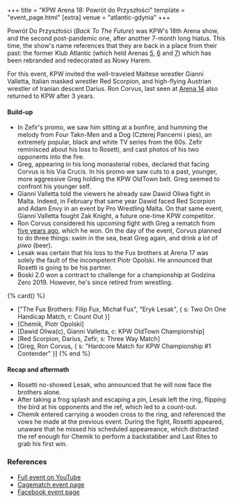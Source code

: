 +++
title = "KPW Arena 18: Powrót do Przyszłości"
template = "event_page.html"
[extra]
venue = "atlantic-gdynia"
+++

Powrót Do Przyszłości (_Back To The Future_) was KPW's 18th Arena show, and the second post-pandemic one, after another 7-month long hiatus. This time, the show's name
references that they are back in a place from their past: the former Klub Atlantic (which held Arenas [5](@/e/kpw/2017-01-14-kpw-arena-v.md), [6](@/e/kpw/2017-04-08-kpw-arena-6-selekcja.md) and [7](@/e/kpw/2017-06-10-kpw-arena-7-wysoka-stawka.md)) which has been rebranded and redecorated as Nowy Harem.

For this event, KPW invited the well-traveled Maltese wrestler Gianni Valletta, Italian masked wrestler Red Scorpion, and high-flying Austrian wrestler of Iranian descent Darius.
Ron Corvus, last seen at [Arena 14](@/e/kpw/2019-06-15-kpw-arena-14-nastepny-poziom.md) also returned to KPW after 3 years.

#### Build-up

* In Zefir's promo, we saw him sitting at a bonfire, and humming the melody from Four Takn-Men and a Dog (Czterej Pancerni i pies), an extremely popular, black and white TV series from the 60s. Zefir reminisced about his loss to Rosetti, and cast photos of his two opponents into the fire.
* Greg, appearing in his long monasterial robes, declared that facing Corvus is his Via Crucis. In his promo we saw cuts to a past, younger, more aggressive Greg holding the KPW OldTown belt. Greg seemed to confront his younger self.
* Gianni Valletta told the viewers he already saw Dawid Oliwa fight in Malta. Indeed, in February that same year Dawid faced Red Scorpion and Adam Envy in an event by Pro Wrestling Malta. On that same event, Gianni Valletta fought Zak Knight, a future one-time KPW competitor.
* Ron Corvus considered his upcoming fight with Greg a rematch from [five years ago](@/e/kpw/2017-02-04-kpw-szlamfest.md), which he won. On the day of the event, Corvus planned to do three things: swim in the sea, beat Greg again, and drink a lot of _piwo_ (beer).
* Lesak was certain that his loss to the Fux brothers at Arena 17 was solely the fault of the incompetent Piotr Opolski. He announced that Rosetti is going to be his partner. 
* Boski 2.0 won a contract to challenge for a championship at Godzina Zero 2019. However, he's since retired from wrestling.

{% card() %}
- ["The Fux Brothers: Filip Fux, Michał Fux", "Eryk Lesak", { s: Two On One Handicap Match, r: Count Out }]
- [Chemik, Piotr Opolski]
- [Dawid Oliwa(c), Gianni Valletta, c: KPW OldTown Championship]
- [Red Scorpion, Darius, Zefir, s: Three Way Match]
- [Greg, Ron Corvus, { s: "Hardcore Match for KPW Championship #1 Contender" }]
{% end %}

#### Recap and aftermath

* Rosetti no-showed Lesak, who announced that he will now face the brothers alone.
* After taking a frog splash and escaping a pin, Lesak left the ring, flipping the bird at his opponents and the ref, which led to a count-out.
* Chemik entered carrying a wooden cross to the ring, and referenced the vows he made at the previous event. During the fight, Rosetti appeared, unaware that he missed his scheduled appeareance, which distracted the ref enough for Chemik to perform a backstabber and Last Rites to grab his first win.

### References

* [Full event on YouTube](https://www.youtube.com/watch?v=kAp3we-kg-0)
* [Cagematch event page](https://www.cagematch.net/?id=1&nr=335612)
* [Facebook event page](https://www.facebook.com/events/357134892922305/)
